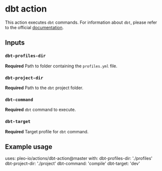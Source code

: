 # dbt action

This action executes `dbt` commands. For information about `dbt`, please refer to the official [documentation](https://docs.getdbt.com/docs/introduction).

## Inputs

### `dbt-profiles-dir`

**Required** Path to folder containing the `profiles.yml` file.

### `dbt-project-dir`

**Required** Path to the `dbt` project folder.

### `dbt-command`

**Required** `dbt` command to execute.

### `dbt-target`

**Required** Target profile for `dbt` command.

## Example usage

uses: pleo-io/actions/dbt-action@master
with:
  dbt-profiles-dir: './profiles'
  dbt-project-dir: './project'
  dbt-command: 'compile'
  dbt-target: 'dev'